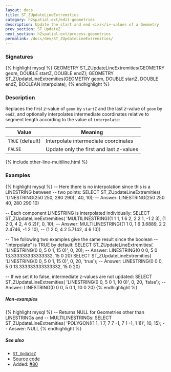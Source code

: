 ```yaml
---
layout: docs
title: ST_ZUpdateLineExtremities
category: h2spatial-ext/edit-geometries
description: Update the start and end <i>z</i>-values of a Geometry
prev_section: ST_UpdateZ
next_section: h2spatial-ext/process-geometries
permalink: /docs/dev/ST_ZUpdateLineExtremities/
---
```


### Signatures

{% highlight mysql %}
GEOMETRY ST_ZUpdateLineExtremities(GEOMETRY geom, DOUBLE startZ,
                                   DOUBLE endZ);
GEOMETRY ST_ZUpdateLineExtremities(GEOMETRY geom, DOUBLE startZ,
                                   DOUBLE endZ, BOOLEAN interpolate);
{% endhighlight %}

### Description

Replaces the first *z*-value of `geom` by `startZ` and the last
*z*-value of `geom` by `endZ`, and optionally interpolates
intermediate coordinates relative to segment length according to the
value of `interpolate`:

| Value            | Meaning                                   |
|------------------|-------------------------------------------|
| `TRUE` (default) | Interpolate intermediate coordinates      |
| `FALSE`          | Update only the first and last *z*-values |

{% include other-line-multiline.html %}

### Examples

{% highlight mysql %}
-- Here there is no interpolation since this is a LINESTRING between
-- two points:
SELECT ST_ZUpdateLineExtremities(
            'LINESTRING(250 250, 280 290)', 40, 10);
-- Answer:   LINESTRING(250 250 40, 280 290 10)

-- Each component LINESTRING is interpolated individually:
SELECT ST_ZUpdateLineExtremities(
            'MULTILINESTRING((1 1 1, 1 6 2, 2 2 1, -1 2 3),
                             (1 2 0, 4 2, 4 6 2))', 0, 10);
-- Answer:   MULTILINESTRING((1 1 0, 1 6 3.6889, 2 2 2.4746, -1 2 10),
--                           (1 2 0, 4 2 5.7142, 4 6 10))

-- The following two examples give the same result since the boolean
-- "interpolate" is TRUE by default:
SELECT ST_ZUpdateLineExtremities(
            'LINESTRING(0 0, 5 0 1, 15 0)', 0, 20);
-- Answer:   LINESTRING(0 0 0, 5 0 13.333333333333332, 15 0 20)
SELECT ST_ZUpdateLineExtremities(
            'LINESTRING(0 0, 5 0 1, 15 0)', 0, 20, 'true');
-- Answer:   LINESTRING(0 0 0, 5 0 13.333333333333332, 15 0 20)

-- If we set it to false, intermediate z-values are not updated:
SELECT ST_ZUpdateLineExtremities(
            'LINESTRING(0 0, 5 0 1, 10 0)', 0, 20, 'false');
-- Answer:   LINESTRING(0 0 0, 5 0 1, 10 0 20)
{% endhighlight %}

##### Non-examples

{% highlight mysql %}
-- Returns NULL for Geometries other than LINESTRINGs and
-- MULTILINESTRINGs:
SELECT ST_ZUpdateLineExtremities(
            'POLYGON((1 1, 1 7, 7 7 -1, 7 1 -1, 1 1))', 10, 15);
-- Answer: NULL
{% endhighlight %}

##### See also
* [`ST_UpdateZ`](../ST_UpdateZ)
* <a href="https://github.com/irstv/H2GIS/blob/master/h2spatial-ext/src/main/java/org/h2gis/h2spatialext/function/spatial/edit/ST_ZUpdateLineExtremities.java" target="_blank">Source code</a>
* Added: <a href="https://github.com/irstv/H2GIS/pull/80" target="_blank">#80</a>
